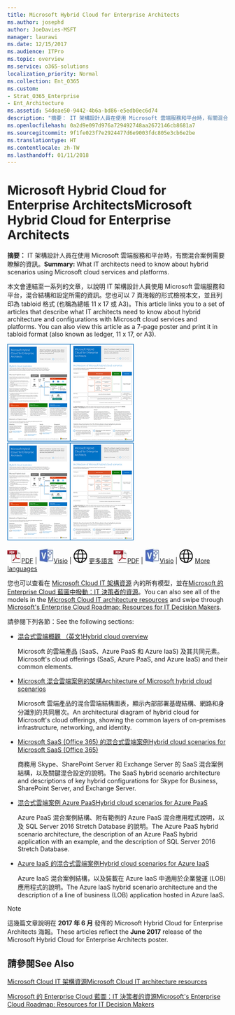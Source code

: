 ```yaml
---
title: Microsoft Hybrid Cloud for Enterprise Architects
ms.author: josephd
author: JoeDavies-MSFT
manager: laurawi
ms.date: 12/15/2017
ms.audience: ITPro
ms.topic: overview
ms.service: o365-solutions
localization_priority: Normal
ms.collection: Ent_O365
ms.custom:
- Strat_O365_Enterprise
- Ent_Architecture
ms.assetid: 54deae50-9442-4b6a-bd86-e5edb0ec6d74
description: "摘要： IT 架構設計人員在使用 Microsoft 雲端服務和平台時，有關混合案例需要瞭解的資訊。"
ms.openlocfilehash: 0a2d9e097d976a729492748aa2672146cb8681a7
ms.sourcegitcommit: 9f1fe023f7e2924477d6e9003fdc805e3cb6e2be
ms.translationtype: HT
ms.contentlocale: zh-TW
ms.lasthandoff: 01/11/2018
---
```

# <a name="microsoft-hybrid-cloud-for-enterprise-architects"></a><span data-ttu-id="b4408-103">Microsoft Hybrid Cloud for Enterprise Architects</span><span class="sxs-lookup"><span data-stu-id="b4408-103">Microsoft Hybrid Cloud for Enterprise Architects</span></span>

 <span data-ttu-id="b4408-104">**摘要：** IT 架構設計人員在使用 Microsoft 雲端服務和平台時，有關混合案例需要瞭解的資訊。</span><span class="sxs-lookup"><span data-stu-id="b4408-104">**Summary:** What IT architects need to know about hybrid scenarios using Microsoft cloud services and platforms.</span></span>
  
<span data-ttu-id="b4408-p101">本文會連結至一系列的文章，以說明 IT 架構設計人員使用 Microsoft 雲端服務和平台，混合結構和設定所需的資訊。您也可以 7 頁海報的形式檢視本文，並且列印為 tabloid 格式 (也稱為總帳 11 x 17 或 A3)。</span><span class="sxs-lookup"><span data-stu-id="b4408-p101">This article links you to a set of articles that describe what IT architects need to know about hybrid architecture and configurations with Microsoft cloud services and platforms. You can also view this article as a 7-page poster and print it in tabloid format (also known as ledger, 11 x 17, or A3).</span></span>
  
<span data-ttu-id="b4408-107">[![Microsoft 混合式雲端模型的縮圖影像](images/Hybrid_Poster/Hybrid_Cloud_Thumbnail.png)](https://www.microsoft.com/download/details.aspx?id=54424
)</span><span class="sxs-lookup"><span data-stu-id="b4408-107">[![Thumb image for the Microsoft hybrid cloud model](images/Hybrid_Poster/Hybrid_Cloud_Thumbnail.png)](https://www.microsoft.com/download/details.aspx?id=54424
)</span></span>
  
<span data-ttu-id="b4408-108">![PDF 檔案](images/Common_Images/PDFIcon.png)[PDF](https://go.microsoft.com/fwlink/p/?linkid=842082) | ![Visio 檔案](images/Common_Images/VisioIcon.png)[Visio](https://go.microsoft.com/fwlink/p/?linkid=842083) | ![參閱其他語言版本的頁面](images/Common_Images/GlobeIcon.png)
[更多語言](https://www.microsoft.com/download/details.aspx?id=54424)</span><span class="sxs-lookup"><span data-stu-id="b4408-108">![PDF file](images/Common_Images/PDFIcon.png)[PDF](https://go.microsoft.com/fwlink/p/?linkid=842082) | ![Visio file](images/Common_Images/VisioIcon.png)[Visio](https://go.microsoft.com/fwlink/p/?linkid=842083) | ![See a page with versions in additional languages](images/Common_Images/GlobeIcon.png)
[More languages](https://www.microsoft.com/download/details.aspx?id=54424)</span></span>
  
<span data-ttu-id="b4408-109">您也可以查看在 [Microsoft Cloud IT 架構資源](microsoft-cloud-it-architecture-resources.md) 內的所有模型，並在[Microsoft 的 Enterprise Cloud 藍圖中撥動︰IT 決策者的資源](https://aka.ms/cloudarchitecture)。</span><span class="sxs-lookup"><span data-stu-id="b4408-109">You can also see all of the models in the [Microsoft Cloud IT architecture resources](microsoft-cloud-it-architecture-resources.md) and swipe through [Microsoft's Enterprise Cloud Roadmap: Resources for IT Decision Makers](https://aka.ms/cloudarchitecture).</span></span>
  
<span data-ttu-id="b4408-110">請參閱下列各節：</span><span class="sxs-lookup"><span data-stu-id="b4408-110">See the following sections:</span></span>
  
- [<span data-ttu-id="b4408-111">混合式雲端概觀 （英文)</span><span class="sxs-lookup"><span data-stu-id="b4408-111">Hybrid cloud overview</span></span>](hybrid-cloud-overview.md)
    
    <span data-ttu-id="b4408-112">Microsoft 的雲端產品 (SaaS、Azure PaaS 和 Azure IaaS) 及其共同元素。</span><span class="sxs-lookup"><span data-stu-id="b4408-112">Microsoft's cloud offerings (SaaS, Azure PaaS, and Azure IaaS) and their common elements.</span></span>
    
- [<span data-ttu-id="b4408-113">Microsoft 混合雲端案例的架構</span><span class="sxs-lookup"><span data-stu-id="b4408-113">Architecture of Microsoft hybrid cloud scenarios</span></span>](architecture-of-microsoft-hybrid-cloud-scenarios.md)
    
    <span data-ttu-id="b4408-114">Microsoft 雲端產品的混合雲端結構圖表，顯示內部部署基礎結構、網路和身分識別的共同層次。</span><span class="sxs-lookup"><span data-stu-id="b4408-114">An architectural diagram of hybrid cloud for Microsoft's cloud offerings, showing the common layers of on-premises infrastructure, networking, and identity.</span></span>
    
- [<span data-ttu-id="b4408-115">Microsoft SaaS (Office 365) 的混合式雲端案例</span><span class="sxs-lookup"><span data-stu-id="b4408-115">Hybrid cloud scenarios for Microsoft SaaS (Office 365)</span></span>](hybrid-cloud-scenarios-for-microsoft-saas-office-365.md)
    
    <span data-ttu-id="b4408-116">商務用 Skype、SharePoint Server 和 Exchange Server 的 SaaS 混合案例結構，以及關鍵混合設定的說明。</span><span class="sxs-lookup"><span data-stu-id="b4408-116">The SaaS hybrid scenario architecture and descriptions of key hybrid configurations for Skype for Business, SharePoint Server, and Exchange Server.</span></span>
    
- [<span data-ttu-id="b4408-117">混合式雲端案例 Azure PaaS</span><span class="sxs-lookup"><span data-stu-id="b4408-117">Hybrid cloud scenarios for Azure PaaS</span></span>](hybrid-cloud-scenarios-for-azure-paas.md)
    
    <span data-ttu-id="b4408-118">Azure PaaS 混合案例結構、附有範例的 Azure PaaS 混合應用程式說明，以及 SQL Server 2016 Stretch Database 的說明。</span><span class="sxs-lookup"><span data-stu-id="b4408-118">The Azure PaaS hybrid scenario architecture, the description of an Azure PaaS hybrid application with an example, and the description of SQL Server 2016 Stretch Database.</span></span>
    
- [<span data-ttu-id="b4408-119">Azure IaaS 的混合式雲端案例</span><span class="sxs-lookup"><span data-stu-id="b4408-119">Hybrid cloud scenarios for Azure IaaS</span></span>](hybrid-cloud-scenarios-for-azure-iaas.md)
    
    <span data-ttu-id="b4408-120">Azure IaaS 混合案例結構，以及裝載在 Azure IaaS 中適用於企業營運 (LOB) 應用程式的說明。</span><span class="sxs-lookup"><span data-stu-id="b4408-120">The Azure IaaS hybrid scenario architecture and the description of a line of business (LOB) application hosted in Azure IaaS.</span></span>
    
> [!NOTE]
> <span data-ttu-id="b4408-121">這幾篇文章說明在 **2017 年 6 月** 發佈的 Microsoft Hybrid Cloud for Enterprise Architects 海報。</span><span class="sxs-lookup"><span data-stu-id="b4408-121">These articles reflect the **June 2017** release of the Microsoft Hybrid Cloud for Enterprise Architects poster.</span></span>
  
## <a name="see-also"></a><span data-ttu-id="b4408-122">請參閱</span><span class="sxs-lookup"><span data-stu-id="b4408-122">See Also</span></span>

[<span data-ttu-id="b4408-123">Microsoft Cloud IT 架構資源</span><span class="sxs-lookup"><span data-stu-id="b4408-123">Microsoft Cloud IT architecture resources</span></span>](microsoft-cloud-it-architecture-resources.md)

<span data-ttu-id="b4408-124">[Microsoft 的 Enterprise Cloud 藍圖：IT 決策者的資源](https://sway.com/FJ2xsyWtkJc2taRD)</span><span class="sxs-lookup"><span data-stu-id="b4408-124">[Microsoft's Enterprise Cloud Roadmap: Resources for IT Decision Makers](https://sway.com/FJ2xsyWtkJc2taRD)</span></span>



